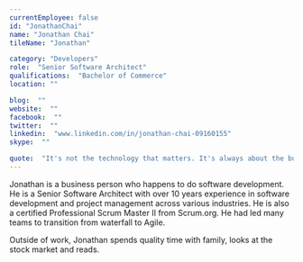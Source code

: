 ```yaml
---
currentEmployee: false
id: "JonathanChai"
name: "Jonathan Chai"
tileName: "Jonathan"

category: "Developers"
role:  "Senior Software Architect"
qualifications:  "Bachelor of Commerce"
location: ""

blog:  ""
website:  ""
facebook:  ""
twitter:  ""
linkedin:  "www.linkedin.com/in/jonathan-chai-09160155"
skype:  ""

quote:  "It's not the technology that matters. It's always about the business."
---
```


Jonathan is a business person who happens to do software development. He is a Senior Software Architect with over 10 years experience in software development and project management across various industries. He is also a certified Professional Scrum Master II from Scrum.org. He had led many teams to transition from waterfall to Agile.  

Outside of work, Jonathan spends quality time with family, looks at the stock market and reads.  
